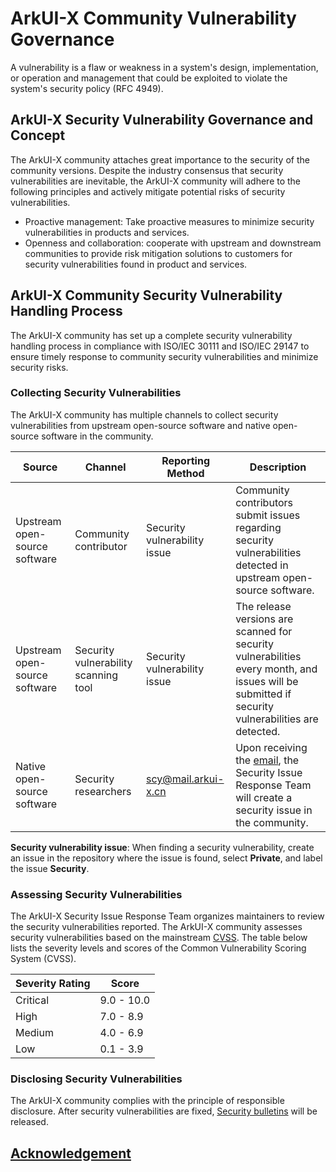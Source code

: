 # ArkUI-X Community Vulnerability Governance

A vulnerability is a flaw or weakness in a system's design, implementation, or operation and management that could be exploited to violate the system's security policy (RFC 4949).

## ArkUI-X Security Vulnerability Governance and Concept

The ArkUI-X community attaches great importance to the security of the community versions. Despite the industry consensus that security vulnerabilities are inevitable, the ArkUI-X community will adhere to the following principles and actively mitigate potential risks of security vulnerabilities.

- Proactive management: Take proactive measures to minimize security vulnerabilities in products and services.
- Openness and collaboration: cooperate with upstream and downstream communities to provide risk mitigation solutions to customers for security vulnerabilities found in product and services.

## ArkUI-X Community Security Vulnerability Handling Process
The ArkUI-X community has set up a complete security vulnerability handling process in compliance with ISO/IEC 30111 and ISO/IEC 29147 to ensure timely response to community security vulnerabilities and minimize security risks.

### Collecting Security Vulnerabilities

The ArkUI-X community has multiple channels to collect security vulnerabilities from upstream open-source software and native open-source software in the community.


|Source|Channel|Reporting Method|  Description|
| -------- |-------- | -------- | -------- |
|Upstream open-source software|Community contributor|Security vulnerability issue|Community contributors submit issues regarding security vulnerabilities detected in upstream open-source software.|
|Upstream open-source software|Security vulnerability scanning tool|Security vulnerability issue|The release versions are scanned for security vulnerabilities every month, and issues will be submitted if security vulnerabilities are detected.|
|Native open-source software|Security researchers|scy@mail.arkui-x.cn|Upon receiving the [email](./template-security-bug.md), the Security Issue Response Team will create a security issue in the community.|

**Security vulnerability issue**: When finding a security vulnerability, create an issue in the repository where the issue is found, select **Private**, and label the issue **Security**.

### Assessing Security Vulnerabilities

The ArkUI-X Security Issue Response Team organizes maintainers to review the security vulnerabilities reported. The ArkUI-X community assesses security vulnerabilities based on the mainstream [CVSS](https://www.first.org/cvss/calculator/3.1). The table below lists the severity levels and scores of the Common Vulnerability Scoring System (CVSS).

|Severity Rating|Score|
|--------------------------|-----------------|
|Critical|9.0 - 10.0|
|High|7.0 - 8.9|
|Medium|4.0 - 6.9|
|Low|0.1 - 3.9|

### Disclosing Security Vulnerabilities

The ArkUI-X community complies with the principle of responsible disclosure. After security vulnerabilities are fixed, [Security bulletins](../security-disclosure/README.md) will be released.


## [Acknowledgement](./Acknowledgements.md)
